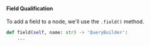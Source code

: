 #### Field Qualification

To add a field to a node, we'll use the `.field()` method.

```python
def field(self, name: str) -> 'QueryBuilder':
    ...
```

